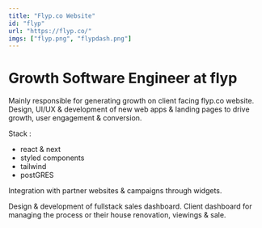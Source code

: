 ```yaml
---
title: "Flyp.co Website"
id: "flyp"
url: "https://flyp.co/"
imgs: ["flyp.png", "flypdash.png"]
---
```


# Growth Software Engineer at flyp

Mainly responsible for generating growth on client facing flyp.co website.
Design, UI/UX & development of new web apps & landing pages to drive growth, user engagement & conversion.

Stack :

- react & next
- styled components
- tailwind
- postGRES

Integration with partner websites & campaigns through widgets.

Design & development of fullstack sales dashboard. Client dashboard for managing the process or their house renovation, viewings & sale.
